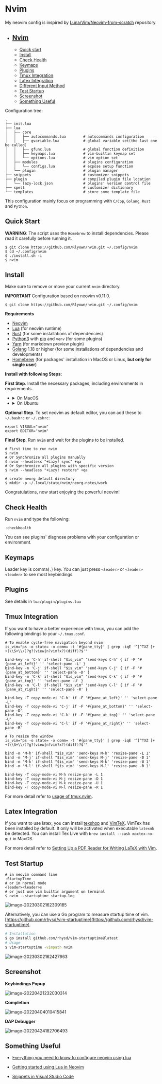 # Nvim

My neovim config is inspired by [LunarVim/Neovim-from-scratch](https://github.com/LunarVim/Neovim-from-scratch) repository.

- ## [Nvim](#nvim)
  - [Quick start](#quick-start)
  - [Install](#install)
  - [Check Health](#check-health)
  - [Keymaps](#keymaps)
  - [Plugins](#plugins)
  - [Tmux Integration](#tmux-integration)
  - [Latex Integration](#latex-integration)
  - [Different Input Method](#Different-Input-Method)
  - [Test Startup](#test-startup)
  - [Screenshot](#screenshot)
  - [Something Useful](#something-useful)

Configuration tree:

```shell
.
├── init.lua
├── lua
│   ├── core
│   │   ├── autocommands.lua        # autocommands configuration
│   │   ├── gvariable.lua           # global variable set(the last one be called)
│   │   ├── gfunc.lua               # global function definition
│   │   ├── keymaps.lua             # vim-builtin keymap set
│   │   └── options.lua             # vim option set
│   ├── modules                     # plugins configuration
│   │   └── configs.lua             # expose setup function
│   └── plugin                      # plugin manager
├── snippets                        # customizer snippets
├── plugin                          # compiled plugin file location
│   └── lazy-lock.json              # plugins' version control file
├── spell                           # customizer dictionary
└── templates                       # store some template file
```

This configuration mainly focus on programming with `C/Cpp`, `Golang`, `Rust` and `Python`.

## Quick Start

**WARNING**: The script uses the `Homebrew` to install dependencies. Please read it carefully before running it.

```shell
$ git clone https://github.com/Rlyown/nvim.git ~/.config/nvim
$ cd ~/.config/nvim
$ ./install.sh -i
$ nvim
```

## Install

Make sure to remove or move your current `nvim` directory.

**IMPORTANT** Configuration based on neovim v0.11.0.

```shell
$ git clone https://github.com/Rlyown/nvim.git ~/.config/nvim
```

**Requirements**

- [Neovim](https://neovim.io/)
- [Lua](https://www.lua.org/) (for neovim runtime)
- [Rust](https://www.rust-lang.org/tools/install) (for some installations of dependencies)
- [Python3](https://www.python.org/downloads/) with [pip](https://pip.pypa.io/en/stable/installation/) and `venv` (for some plugins)
- [Yarn](https://classic.yarnpkg.com/lang/en/docs/install) (for markdown preview plugin)
- [Golang](https://go.dev/doc/install) 1.18 or higher (for some installations of dependencies and developments)
- [Homebrew](https://brew.sh/) (for packages' installation in MacOS or Linux, **but only for single user**)

**Install with following Steps**:

**First Step**. Install the necessary packages, including environments in requirements.

- <details><summary>On MacOS</summary>
  <p>

  **NOTE**: `Homebrew` is not necessary, you can install these packages through the tools provided by your current package-manager manually.

  ```shell
  # Runtime
  $ brew install neovim go python3 node@16 rust lua yarn npm

  # Packages
  $ brew install ripgrep fd lazygit gnu-sed

  # Optional Packages
  $ brew install fortune bear llvm pngpaste
  $ npm install -g tree-sitter-cli

  # If you want delete file to trash bin directory by nvim-tree
  $ brew install trash

  ```

  _Nerd Fonts_ is needed to show icons. You can choose your favorite font or find icons in the [https://www.nerdfonts.com](https://www.nerdfonts.com).

  ```shell
  # Other nice fonts: Hack, Fira Code, Meslo
  $ brew tap homebrew/cask-fonts
  $ brew install --cask font-jetbrains-mono-nerd-font
  ```

  _Note_: Don't forget to change your terminal fonts.

  </p>
  </details>

- <details><summary>On Ubuntu</summary>
  <p>

  **NOTE**:

  ```shell
  $ sudo snap install --classic nvim go rustup node
  $ sudo apt install lua5.3 ripgrep fd-find

  $ mkdir -p ~/.local/bin
  $ ln -s $(which fdfind) ~/.local/bin/fd
  $ export PATH=$HOME/.local/bin:$PATH

  # Make sure `~/go/bin` in your $PATH
  $ go install github.com/jesseduffield/lazygit@latest

  $ cargo install exa bat tree-sitter-cli

  # Optional Packages
  $ sudo apt install fortune bear xclip
  ```

  _Nerd Fonts_ is needed to show icons. You can choose your favorite font or find icons in the [https://www.nerdfonts.com](https://www.nerdfonts.com).

  ```shell
  # Other nice fonts: Hack, Fira Code, Meslo
  $ mkdir -p ~/.local/share/fonts
  $ cd ~/.local/share/fonts && curl -fLo "JetBrains Mono NL Regular Nerd Font Complete.ttf" https://github.com/ryanoasis/nerd-fonts/raw/master/patched-fonts/JetBrainsMono/Ligatures/Regular/JetBrainsMonoNerdFontMono-Regular.ttf
  ```

  _Note_: Don't forget to change your terminal fonts.

  </p>
  </details>

**Optional Step**. To set neovim as default editor, you can add these to `~/.bashrc` or `~/.zshrc`:

```shell
export VISUAL="nvim"
export EDITOR="nvim"
```

**Final Step**. Run `nvim` and wait for the plugins to be installed.

```shell
# First time to run nvim
$ nvim
# Or Synchronize all plugins manually
$ nvim --headless "+Lazy! sync" +qa
# Or Synchronize all plugins with specific version
$ nvim --headless "+Lazy! restore" +qa

# create neorg default directory
$ mkdir -p ~/.local/state/nvim/neorg-notes/work
```

Congratulations, now start enjoying the powerful neovim!

## Check Health

Run `nvim` and type the following:

```
:checkhealth
```

You can see plugins' diagnose problems with your configuration or environment.

## Keymaps

Leader key is comma(`,`) key. You can just press `<leader>` or `<leader><leader>` to see most keybindings.

## Plugins

See details in `lua/plugin/plugins.lua`

## Tmux Integration

If you want to have a better experience with tmux, you can add the following bindings to your `~/.tmux.conf`.

```
# To enable cycle-free navigation beyond nvim
is_vim="ps -o state= -o comm= -t '#{pane_tty}' | grep -iqE '^[^TXZ ]+ +(\\S+\\/)?g?(view|n?vim?x?)(diff)?$'"

bind-key -n 'C-h' if-shell "$is_vim" 'send-keys C-h' { if -F '#{pane_at_left}' '' 'select-pane -L' }
bind-key -n 'C-j' if-shell "$is_vim" 'send-keys C-j' { if -F '#{pane_at_bottom}' '' 'select-pane -D' }
bind-key -n 'C-k' if-shell "$is_vim" 'send-keys C-k' { if -F '#{pane_at_top}' '' 'select-pane -U' }
bind-key -n 'C-l' if-shell "$is_vim" 'send-keys C-l' { if -F '#{pane_at_right}' '' 'select-pane -R' }

bind-key -T copy-mode-vi 'C-h' if -F '#{pane_at_left}' '' 'select-pane -L'
bind-key -T copy-mode-vi 'C-j' if -F '#{pane_at_bottom}' '' 'select-pane -D'
bind-key -T copy-mode-vi 'C-k' if -F '#{pane_at_top}' '' 'select-pane -U'
bind-key -T copy-mode-vi 'C-l' if -F '#{pane_at_right}' '' 'select-pane -R'

# To resize the window
is_vim="ps -o state= -o comm= -t '#{pane_tty}' | grep -iqE '^[^TXZ ]+ +(\\S+\\/)?g?(view|n?vim?x?)(diff)?$'"

bind -n 'M-h' if-shell "$is_vim" 'send-keys M-h' 'resize-pane -L 1'
bind -n 'M-j' if-shell "$is_vim" 'send-keys M-j' 'resize-pane -D 1'
bind -n 'M-k' if-shell "$is_vim" 'send-keys M-k' 'resize-pane -U 1'
bind -n 'M-l' if-shell "$is_vim" 'send-keys M-l' 'resize-pane -R 1'

bind-key -T copy-mode-vi M-h resize-pane -L 1
bind-key -T copy-mode-vi M-j resize-pane -D 1
bind-key -T copy-mode-vi M-k resize-pane -U 1
bind-key -T copy-mode-vi M-l resize-pane -R 1
```

For more detail refer to [usage of tmux.nvim](https://github.com/aserowy/tmux.nvim#usage).

## Latex Integration

If you want to use latex, you can install [texshop](https://pages.uoregon.edu/koch/texshop/) and [VimTeX](https://github.com/lervag/vimtex).
VimTex has been installed by default. It only will be activated when executable `latexmk` be detected.
You can install Tex Live with `brew install --cask mactex-no-gui` in MacOS.

For more detail refer to [Setting Up a PDF Reader for Writing LaTeX with Vim](https://www.ejmastnak.com/tutorials/vim-latex/pdf-reader/).

## Test Startup

```shell
# in neovim command line
:StartupTime
# or in normal mode
<leader><leader>s
# or just use vim builtin argument on terminal
$ nvim --startuptime startup.log
```

![image-20230302162309185](README/image-20230302162309185.png)

Alternatively, you can use a Go program to measure startup time of vim. [https://github.com/rhysd/vim-startuptime](https://github.com/rhysd/vim-startuptime).

```sh
# Installation
$ go install github.com/rhysd/vim-startuptime@latest
# Usage
$ vim-startuptime -vimpath nvim
```

![image-20230302162427963](README/image-20230302162427963.png)

## Screenshot

**Keybindings Popup**

![image-20220421232030314](README/image-20220421232030314.png)

**Completion**

![image-20220404010415841](README/image-20220404010415841.png)

**DAP Debugger**

![image-20220424182706493](README/image-20220424182706493.png)

## Something Useful

- [Everything you need to know to configure neovim using lua](https://vonheikemen.github.io/devlog/tools/configuring-neovim-using-lua/)

- [Getting started using Lua in Neovim](https://github.com/nanotee/nvim-lua-guide)

- [Snippets in Visual Studio Code](https://code.visualstudio.com/docs/editor/userdefinedsnippets)
